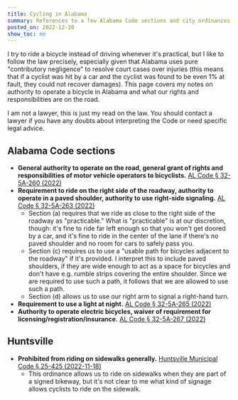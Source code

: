 ```yaml
---
title: Cycling in Alabama
summary: References to a few Alabama Code sections and city ordinances that I find useful to have handy while cycling or planning a ride.
posted_on: 2022-12-20
show_toc: no
---
```


I try to ride a bicycle instead of driving whenever it's practical, but I like to follow the law precisely, especially given that Alabama uses pure "contributory negligence" to resolve court cases over injuries (this means that if a cyclist was hit by a car and the cyclist was found to be even 1% at fault, they could not recover damages). This page covers my notes on authority to operate a bicycle in Alabama and what our rights and responsibilities are on the road.

I am not a lawyer, this is just my read on the law. You should contact a lawyer if you have any doubts about interpreting the Code or need specific legal advice.

## Alabama Code sections

* **General authority to operate on the road, general grant of rights and responsibilities of motor vehicle operators to bicyclists.** [AL Code § 32-5A-260 (2022)](https://law.justia.com/codes/alabama/2022/title-32/chapter-5a/article-12/section-32-5a-260/)
* **Requirement to ride on the right side of the roadway, authority to operate in a paved shoulder, authority to use right-side signaling.** [AL Code § 32-5A-263 (2022)](https://law.justia.com/codes/alabama/2022/title-32/chapter-5a/article-12/section-32-5a-263/)
    * Section (a) requires that we ride as close to the right side of the roadway as "practicable." What is "practicable" is at our discretion, though: it's fine to ride far left enough so that you won't get doored by a car, and it's fine to ride in the center of the lane if there's no paved shoulder and no room for cars to safely pass you.
    * Section (c) requires us to use a "usable path for bicycles adjacent to the roadway" if it's provided. I interpret this to include paved shoulders, if they are wide enough to act as a space for bicycles and don't have e.g. rumble strips covering the entire shoulder. Since we are required to use such a path, it follows that we are allowed to use such a path.
    * Section (d) allows us to use our right arm to signal a right-hand turn.
* **Requirement to use a light at night.** [AL Code § 32-5A-265 (2022)](https://law.justia.com/codes/alabama/2022/title-32/chapter-5a/article-12/section-32-5a-265/)
* **Authority to operate electric bicycles, waiver of requirement for licensing/registration/insurance.** [AL Code § 32-5A-267 (2022)](https://law.justia.com/codes/alabama/2022/title-32/chapter-5a/article-12/section-32-5a-267/)

## Huntsville

* **Prohibited from riding on sidewalks generally.** [Huntsville Municipal Code § 25-425 (2022-11-18)](https://library.municode.com/al/huntsville/codes/code_of_ordinances?nodeId=COOR_CH25TRVE_ARTVIIIBI_S25-425RISI)
    * This ordinance allows us to ride on sidewalks when they are part of a signed bikeway, but it's not clear to me what kind of signage allows cyclists to ride on the sidewalk.

